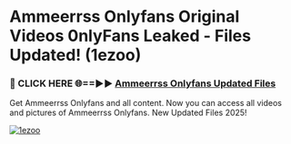 # Ammeerrss Onlyfans Original Videos 0nlyFans Leaked - Files Updated! (1ezoo)

<h3>🔴 CLICK HERE 🌐==►► <a href="https://tinyurl.com/ehrbuxhb" rel="nofollow">Ammeerrss Onlyfans Updated Files</a></h3>

Get Ammeerrss Onlyfans and all content. Now you can access all videos and pictures of Ammeerrss Onlyfans. New Updated Files 2025!

[![1ezoo](https://i.imgur.com/lVYEuWS.gif)](https://tinyurl.com/ehrbuxhb)
